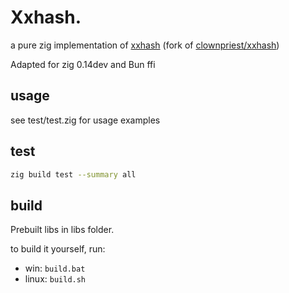 # Xxhash.

a pure zig implementation of [xxhash](https://github.com/Cyan4973/xxHash) (fork of [clownpriest/xxhash](https://github.com/clownpriest/xxhash))

Adapted for zig 0.14dev and Bun ffi

## usage
see test/test.zig for usage examples

## test

```bash
zig build test --summary all
```

## build

Prebuilt libs in libs folder.

to build it yourself, run:

- win: `build.bat`
- linux: `build.sh`